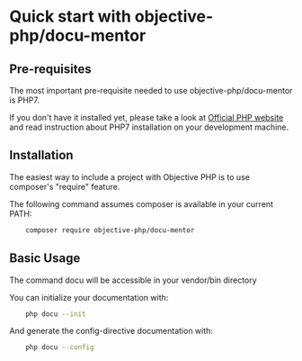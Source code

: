 Quick start with objective-php/docu-mentor
==================================

Pre-requisites
--------------

The most important pre-requisite needed to use objective-php/docu-mentor is PHP7.

If you don\'t have it installed yet, please take a look at [Official PHP
website] and read instruction about PHP7 installation on your
development machine.

Installation
------------

The easiest way to include a project with Objective PHP is to use
composer\'s \"require\" feature.

The following command assumes composer is available in your current
PATH:
``` bash
    composer require objective-php/docu-mentor
```
Basic Usage
-----------

The command docu will be accessible in your vendor/bin directory

You can initialize your documentation with:
 ``` bash
     php docu --init
 ```
 And generate the config-directive documentation with:
 ``` bash
     php docu --config 
 ```  

  [Official PHP website]: http://www.php.net 
